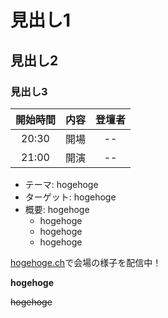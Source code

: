 # 見出し1
## 見出し2
### 見出し3


| 開始時間 | 内容 | 登壇者 |
| :------: | :--- | :----: |
|  20:30   | 開場 |   --   |
|  21:00   | 開演 |   --   |

- テーマ: hogehoge
- ターゲット: hogehoge
- 概要: hogehoge
  - hogehoge
  - hogehoge 
  - hogehoge

[hogehoge.ch](https://youtube.com)で会場の様子を配信中！

**hogehoge**

~~hogehoge~~

